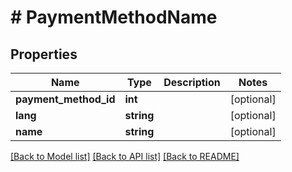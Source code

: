 # # PaymentMethodName

## Properties

Name | Type | Description | Notes
------------ | ------------- | ------------- | -------------
**payment_method_id** | **int** |  | [optional]
**lang** | **string** |  | [optional]
**name** | **string** |  | [optional]

[[Back to Model list]](../../README.md#models) [[Back to API list]](../../README.md#endpoints) [[Back to README]](../../README.md)
